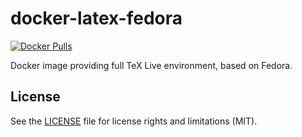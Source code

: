 # docker-latex-fedora

[![Docker Pulls](https://img.shields.io/docker/pulls/mkaput/latex-fedora)][docker-hub]

Docker image providing full TeX Live environment, based on Fedora.

## License

See the [LICENSE] file for license rights and limitations (MIT).

[docker-hub]: https://hub.docker.com/r/mkaput/latex-fedora
[LICENSE]: https://github.com/mkaput/docker-latex-fedora/blob/master/LICENSE.txt
